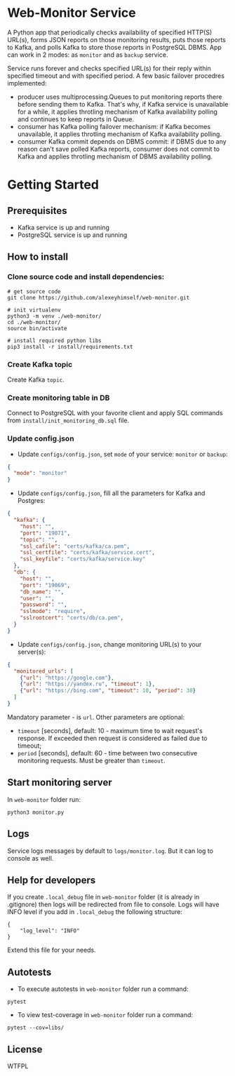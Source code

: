 Web-Monitor Service
===========================
A Python app that periodically checks availability of specified HTTP(S) URL(s), forms JSON reports on those monitoring results, puts those reports to Kafka, and polls Kafka to store those reports in PostgreSQL DBMS. App can work in 2 modes: as `monitor` and as `backup` service.

Service runs forever and checks specified URL(s) for their reply within specified timeout and with specified period. A few basic failover procedres implemented:
* producer uses multiprocessing.Queues to put monitoring reports there before sending them to Kafka. That's why, if Kafka service is unavailable for a while, it applies throtling mechanism of Kafka availability polling and continues to keep reports in Queue.
* consumer has Kafka polling failover mechanism: if Kafka becomes unavailable, it applies throtling mechanism of Kafka availability polling.
* consumer Kafka commit depends on DBMS commit: if DBMS due to any reason can't save polled Kafka reports, consumer does not commit to Kafka and applies throtling mechanism of DBMS availability polling.


# Getting Started
## Prerequisites
* Kafka service is up and running
* PostgreSQL service is up and running

## How to install
### Clone source code and install dependencies:
```
# get source code
git clone https://github.com/alexeyhimself/web-monitor.git

# init virtualenv
python3 -m venv ./web-monitor/
cd ./web-monitor/
source bin/activate

# install required python libs
pip3 install -r install/requirements.txt
```

### Create Kafka topic
Create Kafka `topic`.

### Create monitoring table in DB
Connect to PostgreSQL with your favorite client and apply SQL commands from `install/init_monitoring_db.sql` file.

### Update config.json
- Update `configs/config.json`, set `mode` of your service: `monitor` or `backup`:
```json
{
  "mode": "monitor"
}
```
- Update `configs/config.json`, fill all the parameters for Kafka and Postgres:
```json
{
  "kafka": {
    "host": "",
    "port": "19071",
    "topic": "",
    "ssl_cafile": "certs/kafka/ca.pem",
    "ssl_certfile": "certs/kafka/service.cert",
    "ssl_keyfile": "certs/kafka/service.key"
  },
  "db": {
    "host": "",
    "port": "19069",
    "db_name": "",
    "user": "",
    "password": "",
    "sslmode": "require",
    "sslrootcert": "certs/db/ca.pem",
  }
}
```
- Update `configs/config.json`, change monitoring URL(s) to your server(s):
```json
{
  "monitored_urls": [
    {"url": "https://google.com"},
    {"url": "https://yandex.ru", "timeout": 1},
    {"url": "https://bing.com", "timeout": 10, "period": 30}
  ]
}
```
Mandatory parameter - is `url`. Other parameters are optional:
* `timeout` [seconds], default: 10 - maximum time to wait request's response. If exceeded then request is considered as failed due to timeout;
* `period` [seconds], default: 60 - time between two consecutive monitoring requests. Must be greater than `timeout`.

## Start monitoring server
In `web-monitor` folder run:
```
python3 monitor.py
```

## Logs
Service logs messages by default to `logs/monitor.log`. But it can log to console as well.

## Help for developers
If you create `.local_debug` file in `web-monitor` folder (it is already in .gitignore) then logs will be redirected from file to console. 
Logs will have INFO level if you add in `.local_debug` the following structure:
```
{
    "log_level": "INFO"
}
```
Extend this file for your needs.

## Autotests
- To execute autotests in `web-monitor` folder run a command:
```
pytest
```
- To view test-coverage in `web-monitor` folder run a command:
```
pytest --cov=libs/
```

## License
WTFPL
